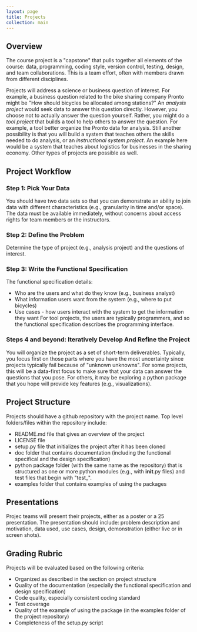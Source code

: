 ```yaml
---
layout: page
title: Projects
collection: main
---
```


## Overview
The course project is a "capstone" that pulls together all elements of the course:
data, programming, coding style,
version control, testing, design, and team collaborations.
This is a team effort, often with members drawn from different disciplines.

Projects will address a science or business question of interest.
For example, a business question related to the
bike sharing company Pronto might be "How should bicycles be allocated
among stations?"
An *analysis project* would seek data to answer this question
directly.
However, you choose not to actually answer the question
yourself.
Rather, you might do a *tool project* that builds
a tool to help
others to answer the question.
For example,
a tool better organize the Pronto data for analysis.
Still another possibility is that you will build a system that teaches
others the skills needed to do analysis, or an
*instructional system project*.
An example here would be
a system that teaches about logistics for businesses in the
sharing economy.
Other types of projects are possible as well.

## Project Workflow

### Step 1: Pick Your Data
You should have two data sets so that you can demonstrate an ability
to join data with different characteristics (e.g., granularity in time and/or space).
The data must be available immediately, without concerns
about access rights for team members or the instructors.

### Step 2: Define the Problem
Determine the type of project  (e.g., analysis project) and the
questions of interest.

### Step 3: Write the Functional Specification
The functional specification details:
 - Who are the users and what do they know (e.g., business analyst)
 - What information users want from the system (e.g., where to put bicycles)
 - Use cases - how users interact with the system to get the 
information they want
For tool projects, the users are typically programmers, and so the
functional specification describes the programming interface.

### Steps 4 and beyond: Iteratively Develop And Refine the Project
You will organize the project as a set of short-term deliverables.
Typically, you focus first on those parts where you have
the most uncertainty since projects typically fail because
of "unknown unknowns".
For some projects, this will be a data-first focus to make sure that
your data can answer the questions that you pose.
For others, it may be exploring a python package that you hope
will provide key features (e.g., visualizations).

## Project Structure
Projects should have a github repository with the project name.
Top level folders/files within the repository include: 
- README.md file that gives an overview of the project
- LICENSE file
- setup.py file that initializes the project after it has been cloned
- doc folder that contains documentation (including the functional specifical
and the design specification)
- python package folder (with the same name as the repository)
that is structured as one or more python modules 
(e.g., with __init__.py files) and test files that begin with "test_".
- examples folder that contains examples of using the packages

## Presentations
Projec teams 
will present their projects, either as a poster or a 25 presentation.
The presentation should include:
problem description and motivation,
data used,
use cases,
design,
demonstration (either live or in screen shots).

## Grading Rubric
Projects will be evaluated based on the following criteria:
- Organized as described in the section on project structure
- Quality of the documentation (especially the functional
specification and design specification)
- Code quality, especially consistent coding standard
- Test coverage
- Quality of the example of using the package (in the examples
folder of the project repository)
- Completeness of the setup.py script
